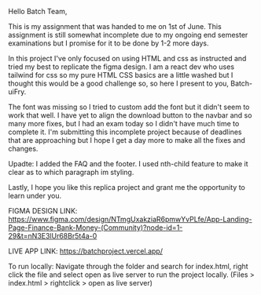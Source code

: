 Hello Batch Team, 

This is my assignment that was handed to me on 1st of June. This assignment is still somewhat incomplete due to my ongoing end semester examinations but I promise for it to be done by 1-2 more days.

In this project I've only focused on using HTML and css as instructed and tried my best to replicate the figma design. I am a react dev who uses tailwind for css so my pure HTML CSS basics are a little washed but I thought this would be a good challenge so,
so here I present to you, Batch-uiFry. 

The font was missing so I tried to custom add the font but it didn't seem to work that well. I have yet to align the download button to the navbar and so many more fixes, but I had an exam today so I didn't have much time to complete it. I'm submitting this
incomplete project because of deadlines that are approaching but I hope I get a day more to make all the fixes and changes.

Upadte: I added the FAQ and the footer. I used nth-child feature to make it clear as to which paragraph im styling.

Lastly,
I hope you like this replica project and grant me the opportunity to learn under you.

FIGMA DESIGN LINK:
https://www.figma.com/design/NTmgUxakziaR6pmwYvPLfe/App-Landing-Page-Finance-Bank-Money-(Community)?node-id=1-29&t=nN3E3lUr68Br5t4a-0

LIVE APP LINK:
https://batchproject.vercel.app/

To run locally: 
Navigate through the folder and search for index.html, right click the file and select open as live server to run the project locally.
(Files > index.html > rightclick > open as live server)

